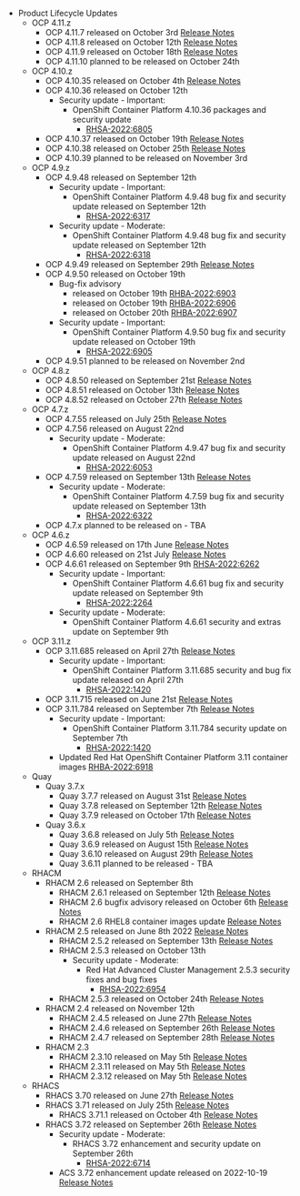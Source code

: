 - Product Lifecycle Updates
    - OCP 4.11.z
        - OCP 4.11.7 released on October 3rd [Release Notes](https://access.redhat.com/errata/RHBA-2022:6732)
        - OCP 4.11.8 released on October 12th [Release Notes](https://access.redhat.com/errata/RHBA-2022:6809)
        - OCP 4.11.9 released on October 18th [Release Notes](https://access.redhat.com/errata/RHBA-2022:6896)
        - OCP 4.11.10 planned to be released on October 24th
    - OCP 4.10.z
        - OCP 4.10.35 released on October 4th [Release Notes](https://access.redhat.com/errata/RHBA-2022:6728)
        - OCP 4.10.36 released on October 12th
            - Security update - Important:
                - OpenShift Container Platform 4.10.36 packages and security update
                    - [RHSA-2022:6805](https://access.redhat.com/errata/RHSA-2022:6805)
        - OCP 4.10.37 released on October 19th [Release Notes](https://access.redhat.com/errata/RHBA-2022:6899)
        - OCP 4.10.38 released on October 25th [Release Notes](https://access.redhat.com/errata/RHBA-2022:7035)
        - OCP 4.10.39 planned to be released on November 3rd
    - OCP 4.9.z
        - OCP 4.9.48 released on September 12th
            - Security update - Important:
                - OpenShift Container Platform 4.9.48 bug fix and security update released on September 12th
                    - [RHSA-2022:6317](https://access.redhat.com/errata/RHSA-2022:6317)
            - Security update - Moderate:
                - OpenShift Container Platform 4.9.48 bug fix and security update released on September 12th
                    - [RHSA-2022:6318](https://access.redhat.com/errata/RHSA-2022:6318)
        - OCP 4.9.49 released on September 29th [Release Notes](https://access.redhat.com/errata/RHBA-2022:6678)
        - OCP 4.9.50 released on October 19th
            - Bug-fix advisory
                - released on October 19th [RHBA-2022:6903](https://access.redhat.com/errata/RHBA-2022:6903)
                - released on October 19th [RHBA-2022:6906](https://access.redhat.com/errata/RHBA-2022:6906)
                - released on October 20th [RHBA-2022:6907](https://access.redhat.com/errata/RHBA-2022:6907)
            - Security update - Important:
                - OpenShift Container Platform 4.9.50 bug fix and security update released on October 19th
                    - [RHSA-2022:6905](https://access.redhat.com/errata/RHSA-2022:6905)
        - OCP 4.9.51 planned to be released on November 2nd
    - OCP 4.8.z
        - OCP 4.8.50 released on September 21st [Release Notes](https://access.redhat.com/errata/RHBA-2022:6511)
        - OCP 4.8.51 released on October 13th [Release Notes](https://access.redhat.com/errata/RHBA-2022:6802)
        - OCP 4.8.52 released on October 27th [Release Notes](https://access.redhat.com/errata/RHBA-2022:7034)
    - OCP 4.7.z
        - OCP 4.7.55 released on July 25th [Release Notes](https://access.redhat.com/errata/RHSA-2022:5660)
        - OCP 4.7.56 released on August 22nd
            - Security update - Moderate:
                - OpenShift Container Platform 4.9.47 bug fix and security update released on August 22nd
                    - [RHSA-2022:6053](https://access.redhat.com/errata/RHSA-2022:6053)
        - OCP 4.7.59 released on September 13th  [Release Notes](https://access.redhat.com/errata/RHBA-2022:6321)
            - Security update - Moderate:
                - OpenShift Container Platform 4.7.59 bug fix and security update released on September 13th
                    - [RHSA-2022:6322](https://access.redhat.com/errata/RHSA-2022:6322)
        - OCP 4.7.x planned to be released on - TBA
    - OCP 4.6.z
        - OCP 4.6.59 released on 17th June [Release Notes](https://access.redhat.com/errata/RHBA-2022:4948)
        - OCP 4.6.60 released on 21st July [Release Notes](https://access.redhat.com/errata/RHBA-2022:5572)
        - OCP 4.6.61 released on September 9th [RHSA-2022:6262](https://access.redhat.com/errata/RHSA-2022:6262)
            - Security update - Important:
                - OpenShift Container Platform 4.6.61 bug fix and security update released on September 9th
                    - [RHSA-2022:2264](https://access.redhat.com/errata/RHSA-2022:2264)
            - Security update - Moderate:
                - OpenShift Container Platform 4.6.61 security and extras update on September 9th
    - OCP 3.11.z
        - OCP 3.11.685 released on April 27th [Release Notes](https://access.redhat.com/errata/RHBA-2022:1421)
            - Security update - Important:
                - OpenShift Container Platform 3.11.685 security and bug fix update released on April 27th
                    - [RHSA-2022:1420](https://access.redhat.com/errata/RHSA-2022:1420)
        - OCP 3.11.715 released on June 21st [Release Notes](https://access.redhat.com/errata/RHSA-2022:4999)
        - OCP 3.11.784 released on September 7th [Release Notes](https://access.redhat.com/errata/RHBA-2022:6251)
            - Security update - Important:
                - OpenShift Container Platform 3.11.784 security update on September 7th
                    - [RHSA-2022:1420](https://access.redhat.com/errata/RHSA-2022:1420)
            - Updated Red Hat OpenShift Container Platform 3.11 container images [RHBA-2022:6918](https://access.redhat.com/errata/RHBA-2022:6918)
    - Quay
        - Quay 3.7.x
            - Quay 3.7.7 released on August 31st [Release Notes](https://access.redhat.com/errata/RHBA-2022:6154)
            - Quay 3.7.8 released on September 12th [Release Notes](https://access.redhat.com/errata/RHBA-2022:6353)
            - Quay 3.7.9 released on  October 17th [Release Notes](https://access.redhat.com/errata/RHBA-2022:6930)
        - Quay 3.6.x
            - Quay 3.6.8 released on July 5th [Release Notes](https://access.redhat.com/errata/RHBA-2022:5417)
            - Quay 3.6.9 released on August 15th [Release Notes](https://access.redhat.com/errata/RHBA-2022:5801)
            - Quay 3.6.10 released on August 29th [Release Notes](https://access.redhat.com/errata/RHBA-2022:6153)
            - Quay 3.6.11 planned to be released - TBA
    - RHACM
        - RHACM 2.6 released on September 8th
            - RHACM 2.6.1 released on September 12th [Release Notes](https://access.redhat.com/errata/RHSA-2022:5531)
            - RHACM 2.6 bugfix advisory released on October 6th [Release Notes](https://access.redhat.com/errata/RHBA-2022:6836)
            - RHACM 2.6 RHEL8 container images update [Release Notes](https://access.redhat.com/errata/RHBA-2022:7193)
        - RHACM 2.5 released on June 8th 2022 [Release Notes](https://access.redhat.com/errata/RHSA-2022:4956)
            - RHACM 2.5.2 released on September 13th [Release Notes](https://access.redhat.com/errata/RHSA-2022:6507)
            - RHACM 2.5.3 released on October 13th
                - Security update - Moderate:
                    - Red Hat Advanced Cluster Management 2.5.3 security fixes and bug fixes
                        - [RHSA-2022:6954](https://access.redhat.com/errata/RHSA-2022:6954)
            - RHACM 2.5.3 released on October 24th [Release Notes](https://access.redhat.com/errata/RHBA-2022:7093)
        - RHACM 2.4 released on November 12th
            - RHACM 2.4.5 released on June 27th [Release Notes](https://access.redhat.com/errata/RHSA-2022:5201)
            - RHACM 2.4.6 released on September 26th [Release Notes](https://access.redhat.com/errata/RHSA-2022:6696)
            - RHACM 2.4.7 released on September 28th [Release Notes](https://access.redhat.com/errata/RHBA-2022:6747)
        - RHACM 2.3
            - RHACM 2.3.10 released on May 5th [Release Notes](https://access.redhat.com/errata/RHSA-2022:1715)
            - RHACM 2.3.11 released on May 5th [Release Notes](https://access.redhat.com/errata/RHSA-2022:5392)
            - RHACM 2.3.12 released on May 5th [Release Notes](https://access.redhat.com/errata/RHSA-2022:6271)
    - RHACS
        - RHACS 3.70 released on June 27th [Release Notes](https://access.redhat.com/errata/RHSA-2022:4880)
        - RHACS 3.71 released on July 25th [Release Notes](https://access.redhat.com/errata/RHSA-2022:5704)
            - RHACS 3.71.1 released on October 4th [Release Notes](https://access.redhat.com/errata/RHBA-2022:6793)
        - RHACS 3.72 released on September 26th [Release Notes](https://access.redhat.com/errata/RHSA-2022:6714)
            - Security update - Moderate:
                - RHACS 3.72 enhancement and security update on September 26th
                    - [RHSA-2022:6714](https://access.redhat.com/errata/RHSA-2022:6714)
            - ACS 3.72 enhancement update released on 2022-10-19 [Release Notes](https://access.redhat.com/errata/RHBA-2022:7057)
  
